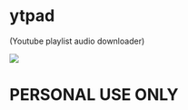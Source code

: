 # ytpad
(Youtube playlist audio downloader)


![](https://i.gyazo.com/d6fde9c2d656593feb266dd37749d8c2.png)


# PERSONAL USE ONLY
